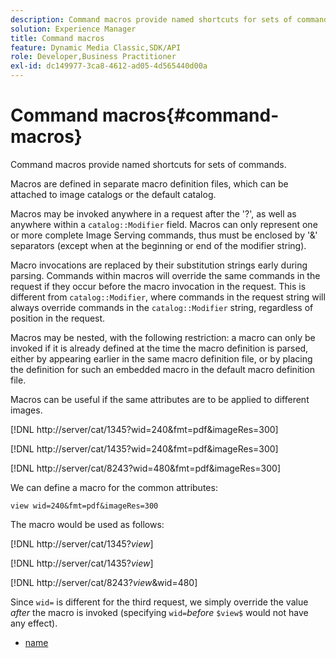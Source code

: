 ```yaml
---
description: Command macros provide named shortcuts for sets of commands.
solution: Experience Manager
title: Command macros
feature: Dynamic Media Classic,SDK/API
role: Developer,Business Practitioner
exl-id: dc149977-3ca8-4612-ad05-4d565440d00a
---
```

# Command macros{#command-macros}

Command macros provide named shortcuts for sets of commands.

Macros are defined in separate macro definition files, which can be attached to image catalogs or the default catalog.

Macros may be invoked anywhere in a request after the '?', as well as anywhere within a `catalog::Modifier` field. Macros can only represent one or more complete Image Serving commands, thus must be enclosed by '&' separators (except when at the beginning or end of the modifier string).

Macro invocations are replaced by their substitution strings early during parsing. Commands within macros will override the same commands in the request if they occur before the macro invocation in the request. This is different from `catalog::Modifier`, where commands in the request string will always override commands in the `catalog::Modifier` string, regardless of position in the request.

Macros may be nested, with the following restriction: a macro can only be invoked if it is already defined at the time the macro definition is parsed, either by appearing earlier in the same macro definition file, or by placing the definition for such an embedded macro in the default macro definition file.

Macros can be useful if the same attributes are to be applied to different images.

[!DNL http://server/cat/1345?wid=240&fmt=pdf&imageRes=300]

[!DNL http://server/cat/1435?wid=240&fmt=pdf&imageRes=300]

[!DNL http://server/cat/8243?wid=480&fmt=pdf&imageRes=300]

We can define a macro for the common attributes:

`view wid=240&fmt=pdf&imageRes=300`

The macro would be used as follows:

[!DNL http://server/cat/1345?$view$]

[!DNL http://server/cat/1435?$view$]

[!DNL http://server/cat/8243?$view$&wid=480]

Since `wid=` is different for the third request, we simply override the value *after* the macro is invoked (specifying `wid=`*before* `$view$` would not have any effect). 

+ [name](r-name.md)
